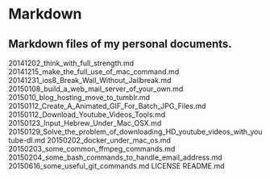 # Markdown
## Markdown files of my personal documents.
20141202_think_with_full_strength.md
20141215_make_the_full_use_of_mac_command.md
20141231_ios8_Break_Wall_Without_Jailbreak.md
20150108_build_a_web_mail_server_of_your_own.md
2015010_blog_hosting_move_to_tumblr.md
20150112_Create_A_Animated_GIF_For_Batch_JPG_Files.md
20150112_Download_Youtube_Videos_Tools.md
20150123_Input_Hebrew_Under_Mac_OSX.md
20150129_Solve_the_problem_of_downloading_HD_youtube_videos_with_youtube-dl.md
20150202_docker_under_mac_os.md
20150203_some_common_ffmpeg_commands.md
20150204_some_bash_commands_to_handle_email_address.md
20150616_some_useful_git_commands.md
LICENSE
README.md
